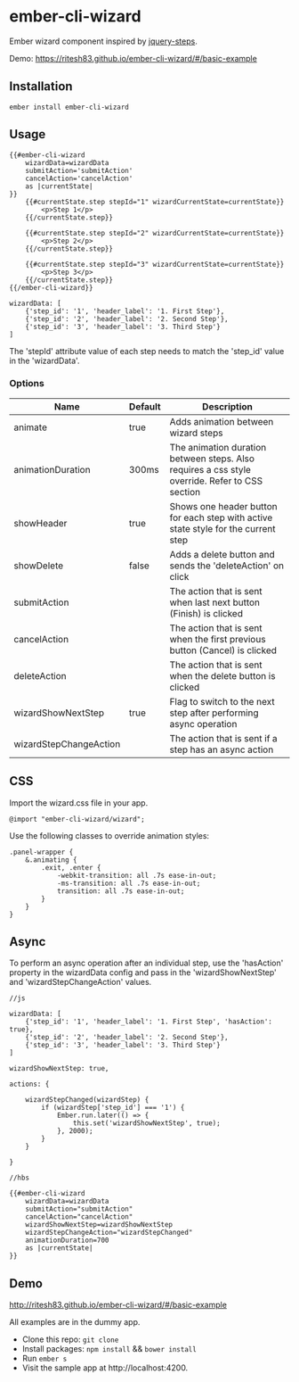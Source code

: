 # ember-cli-wizard

Ember wizard component inspired by [jquery-steps](http://www.jquery-steps.com/examples).

Demo: https://ritesh83.github.io/ember-cli-wizard/#/basic-example

## Installation

    ember install ember-cli-wizard

## Usage

````Handlebars
{{#ember-cli-wizard
    wizardData=wizardData
    submitAction='submitAction'
    cancelAction='cancelAction'
    as |currentState|
}}
    {{#currentState.step stepId="1" wizardCurrentState=currentState}}
        <p>Step 1</p>
    {{/currentState.step}}

    {{#currentState.step stepId="2" wizardCurrentState=currentState}}
        <p>Step 2</p>
    {{/currentState.step}}

    {{#currentState.step stepId="3" wizardCurrentState=currentState}}
        <p>Step 3</p>
    {{/currentState.step}}
{{/ember-cli-wizard}}
````

    wizardData: [
        {'step_id': '1', 'header_label': '1. First Step'},
        {'step_id': '2', 'header_label': '2. Second Step'},
        {'step_id': '3', 'header_label': '3. Third Step'}
    ]

The 'stepId' attribute value of each step needs to match the 'step_id' value in the 'wizardData'.

### Options

| Name                   | Default | Description                        |
|------------------------|---------|------------------------------------|
| animate                | true    | Adds animation between wizard steps|
| animationDuration      | 300ms   | The animation duration between steps. Also requires a css style override. Refer to CSS section|
| showHeader             | true    | Shows one header button for each step with active state style for the current step|
| showDelete             | false   | Adds a delete button and sends the 'deleteAction' on click|
| submitAction           |         | The action that is sent when last next button (Finish) is clicked|
| cancelAction           |         | The action that is sent when the first previous button (Cancel) is clicked|
| deleteAction           |         | The action that is sent when the delete button is clicked|
| wizardShowNextStep     | true    | Flag to switch to the next step after performing async operation|
| wizardStepChangeAction |         | The action that is sent if a step has an async action|

## CSS

Import the wizard.css file in your app.

    @import "ember-cli-wizard/wizard";

Use the following classes to override animation styles:

    .panel-wrapper {
        &.animating {
            .exit, .enter {
                -webkit-transition: all .7s ease-in-out;
                -ms-transition: all .7s ease-in-out;
                transition: all .7s ease-in-out;
            }
        }
    }

## Async

To perform an async operation after an individual step, use the 'hasAction' property in the wizardData config and pass in the 'wizardShowNextStep' and 'wizardStepChangeAction' values.

    //js

    wizardData: [
        {'step_id': '1', 'header_label': '1. First Step', 'hasAction': true},
        {'step_id': '2', 'header_label': '2. Second Step'},
        {'step_id': '3', 'header_label': '3. Third Step'}
    ]

    wizardShowNextStep: true,

    actions: {

        wizardStepChanged(wizardStep) {
            if (wizardStep['step_id'] === '1') {
                Ember.run.later(() => {
                    this.set('wizardShowNextStep', true);                    
                }, 2000);
            }
        }

    }

    //hbs

    {{#ember-cli-wizard
        wizardData=wizardData
        submitAction="submitAction"
        cancelAction="cancelAction"
        wizardShowNextStep=wizardShowNextStep
        wizardStepChangeAction="wizardStepChanged"
        animationDuration=700
        as |currentState|
    }}



## Demo

http://ritesh83.github.io/ember-cli-wizard/#/basic-example

All examples are in the dummy app.

* Clone this repo: `git clone`
* Install packages: `npm install` && `bower install`
* Run `ember s`
* Visit the sample app at http://localhost:4200.
